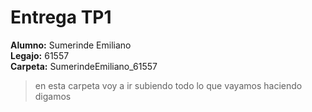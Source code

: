 # Entrega TP1

**Alumno:** Sumerinde Emiliano  
**Legajo:** 61557  
**Carpeta:** SumerindeEmiliano_61557

> en esta carpeta voy a ir subiendo todo lo que vayamos haciendo digamos

